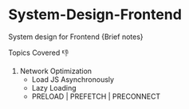 # System-Design-Frontend
System design for Frontend {Brief notes}

Topics Covered 👎
1. Network Optimization
    - Load JS Asynchronously 
    - Lazy Loading
    - PRELOAD | PREFETCH | PRECONNECT
